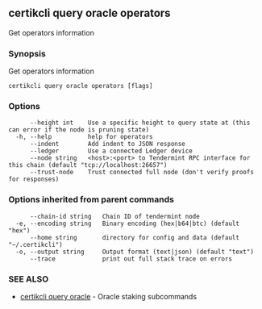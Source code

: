 ## certikcli query oracle operators

Get operators information

### Synopsis

Get operators information

```
certikcli query oracle operators [flags]
```

### Options

```
      --height int    Use a specific height to query state at (this can error if the node is pruning state)
  -h, --help          help for operators
      --indent        Add indent to JSON response
      --ledger        Use a connected Ledger device
      --node string   <host>:<port> to Tendermint RPC interface for this chain (default "tcp://localhost:26657")
      --trust-node    Trust connected full node (don't verify proofs for responses)
```

### Options inherited from parent commands

```
      --chain-id string   Chain ID of tendermint node
  -e, --encoding string   Binary encoding (hex|b64|btc) (default "hex")
      --home string       directory for config and data (default "~/.certikcli")
  -o, --output string     Output format (text|json) (default "text")
      --trace             print out full stack trace on errors
```

### SEE ALSO

* [certikcli query oracle](certikcli_query_oracle.md)	 - Oracle staking subcommands


